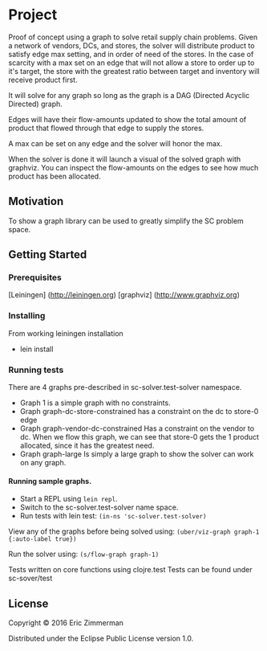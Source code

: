 # Project
Proof of concept using a graph to solve retail supply chain problems. Given a network of vendors, DCs, and stores, 
the solver will distribute product to satisfy edge max setting, and in order of need of the stores.  In the case of
scarcity with a max set on an edge that will not allow a store to order up to it's target, the store with the greatest
ratio between target and inventory will receive product first.

It will solve for any graph so long as the graph is a DAG (Directed Acyclic Directed) graph.

Edges will have their flow-amounts updated to show the total amount of product that flowed through that edge to supply 
the stores.

A max can be set on any edge and the solver will honor the max.

When the solver is done it will launch a visual of the solved graph with graphviz.  You can inspect the flow-amounts
on the edges to see how much product has been allocated.

## Motivation
To show a graph library can be used to greatly simplify the SC problem space.

## Getting Started
### Prerequisites ###

[Leiningen] (http://leiningen.org)
[graphviz] (http://www.graphviz.org)


### Installing

From working leiningen installation 
- lein install

### Running tests

There are 4 graphs pre-described in sc-solver.test-solver namespace.
- Graph 1 is a simple graph with no constraints.
- Graph graph-dc-store-constrained has a constraint on the dc to store-0 edge
- Graph graph-vendor-dc-constrained Has a constraint on the vendor to dc.  When we flow this graph, we can see that
store-0 gets the 1 product allocated, since it has the greatest need.
- Graph graph-large Is simply a large graph to show the solver can work on any graph.

#### Running sample graphs.
- Start a REPL using `lein repl`.
- Switch to the sc-solver.test-solver name space. 
- Run tests with lein test:
    `(in-ns 'sc-solver.test-solver)`

View any of the graphs before being solved using:
    `(uber/viz-graph graph-1 {:auto-label true})`
    
Run the solver using:
    `(s/flow-graph graph-1)`
    
Tests written on core functions using clojre.test
Tests can be found under sc-sover/test
    
## License

Copyright © 2016 Eric Zimmerman

Distributed under the Eclipse Public License version 1.0.
